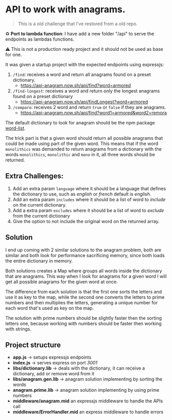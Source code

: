 # API to work with anagrams.

> This is a old challenge that I've restored from a old repo.

:recycle: **Port to lambda function**: I have add a new folder "/api" to serve the endpoints as lambdas functions.

:warning: This is not a production ready project and it should not be used as base for one.

It was given a startup project with the expected endpoints using expressjs:

1. `/find`: receives a word and return all anagrams found on a preset dictionary.
    - https://api-anagram.now.sh/api/find?word=armored
2. `/find-longest`: receives a word and return only the longest anagrams found on a preset dictionary
    - https://api-anagram.now.sh/api/findLongest?word=armored
3. `/compare`: receives 2 word and return `true` or `false` if they are anagrams.
    - https://api-anagram.now.sh/api/find?word1=armored&word2=remora

The default dictionary to look for anagram should be the npm package [word-list](https://www.npmjs.com/package/word-list).

The trick part is that a given word should return all possible anagrams that could be made using part of the given word. This means that if the word `monolithics` was demanded to return anagrams from a dictionary with the words `monolithics`, `monolithic` and `mono` in it, all three words should be returned.

## Extra Challenges:

1. Add an extra param `language` where it should be a language that defines the dictionary to use, such as *english* or *french* default is *english*.
2. Add an extra param `includes` where it should be a list of word to _include_ on the current dictionary.
3. Add a extra param `excludes` where it should be a list of word to _exclude_ from the current dictionary
4. Give the option to not include the original word on the returned array.

## Solution

I end up coming with 2 similar solutions to the anagram problem, both are similar and both look for performance sacrificing memory, since both loads the entire dictionary in memory.

Both solutions creates a Map where groups all words inside the dictionary that are anagrams. This way when I look for anagrams for a given word I will get all possible anagrams for the given word at once.

The difference from each solution is that the first one sorts the letters and use it as key to the map, while the second one converts the letters to prime numbers and then multiplies the letters, generating a unique number for each word that's used as key on the map.

The solution with prime numbers should be slightly faster then the sorting letters one, because working with numbers should be faster then working with strings.

## Project structure
- **app.js** -> setups expressjs endpoints
- **index.js** -> serves express on port *3001*
- **libs/dictionary.lib** -> deals with the dictionary, it can receive a dictionary, add or remove word from it
- **libs/anagram.gen.lib** -> anagram solution implementing by sorting the words
- **anagram.prime.lib** -> anagram solution implementing by using prime numbers
- **middleware/anagram.mid** an expressjs middleware to handle the APIs call
- **middleware/ErrorHandler.mid** an express middleware to handle errors
